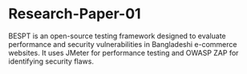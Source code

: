 # Research-Paper-01
BESPT is an open-source testing framework designed to evaluate performance and security vulnerabilities in Bangladeshi e-commerce websites. It uses JMeter for performance testing and OWASP ZAP for identifying security flaws.
